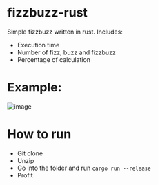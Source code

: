 # fizzbuzz-rust
Simple fizzbuzz written in rust. Includes:
- Execution time
- Number of fizz, buzz and fizzbuzz
- Percentage of calculation

# Example:
![image](https://user-images.githubusercontent.com/42645784/199537253-156dbe15-ff34-41af-b334-a674db173e0e.png)

# How to run
- Git clone
- Unzip
- Go into the folder and run `cargo run --release`
- Profit
